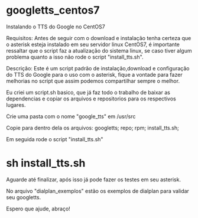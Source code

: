 # googletts_centos7
Instalando o TTS do Google no CentOS7 

Requisitos: 
Antes de seguir com o download e instalação tenha certeza que o asterisk esteja instalado em seu servidor linux CentOS7, é importante ressaltar que o script faz a atualização do sistema linux, se caso tiver algum problema quanto a isso não rode o script "install_tts.sh".

Descrição:
Este é um script padrão de instalação,download e configuração do TTS do Google para o uso com o asterisk, fique a vontade para fazer melhorias no script que assim podemos compartilhar sempre o melhor. 

Eu criei um script.sh basico, que já faz todo o trabalho de baixar as dependencias e copiar os arquivos e repositorios para os respectivos lugares.

Crie uma pasta com o nome "google_tts" em /usr/src

Copie para dentro dela os arquivos: 
googletts;
repo;
rpm;
install_tts.sh;

Em seguida rode o script "install_tts.sh"

# sh install_tts.sh

Aguarde até finalizar, após isso já pode fazer os testes em seu asterisk.

No arquivo "dialplan_exemplos" estão os exemplos de dialplan para validar seu googletts.

Espero que ajude, abraço!




